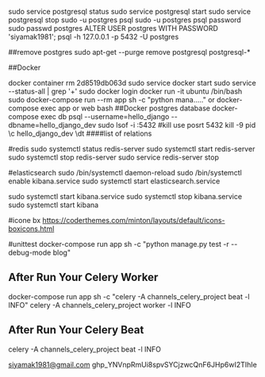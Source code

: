 sudo service postgresql status
sudo service postgresql start
sudo service postgresql stop
sudo -u postgres psql
sudo -u postgres psql password
sudo passwd postgres
ALTER USER postgres WITH PASSWORD 'siyamak1981';
psql -h 127.0.0.1 -p 5432 -U postgres


##remove postgres
sudo apt-get --purge remove postgresql postgresql-*

##Docker

docker container rm 2d8519db063d
sudo service docker start
sudo service --status-all | grep '+'
sudo docker login
docker run -it ubuntu /bin/bash
sudo docker-compose run --rm app sh -c "python mana....."
or
docker-compose exec app or web  bash
##Docker postgres database
docker-compose exec db psql --username=hello_django --dbname=hello_django_dev
sudo lsof -i :5432 #kill use posrt 5432
kill -9 pid
\c hello_django_dev
\dt     ####list of relations
   

#redis
sudo systemctl status redis-server
sudo systemctl start redis-server
sudo systemctl stop redis-server
sudo service redis-server stop




#elasticsearch
sudo /bin/systemctl daemon-reload
sudo /bin/systemctl enable kibana.service
sudo systemctl start elasticsearch.service


sudo systemctl start kibana.service
sudo systemctl stop kibana.service
sudo systemctl start kibana



#icone bx
https://coderthemes.com/minton/layouts/default/icons-boxicons.html


#unittest
docker-compose run app sh -c "python manage.py test -r --debug-mode blog"



## After Run Your Celery Worker
docker-compose run app sh -c "celery -A channels_celery_project beat -l INFO"
celery -A channels_celery_project worker -l INFO
## After Run Your Celery Beat
celery -A channels_celery_project beat -l INFO



siyamak1981@gmail.com
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



